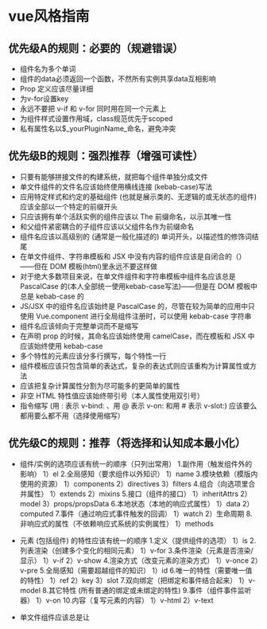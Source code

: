 # vue风格指南
## 优先级A的规则：必要的（规避错误）
- 组件名为多个单词
- 组件的data必须返回一个函数，不然所有实例共享data互相影响
- Prop 定义应该尽量详细
- 为v-for设置key
- 永远不要把 v-if 和 v-for 同时用在同一个元素上
- 为组件样式设置作用域，class规范优先于scoped
- 私有属性名以$_yourPluginName_命名，避免冲突

## 优先级B的规则：强烈推荐（增强可读性）
- 只要有能够拼接文件的构建系统，就把每个组件单独分成文件
- 单文件组件的文件名应该始终使用横线连接 (kebab-case)写法
- 应用特定样式和约定的基础组件 (也就是展示类的、无逻辑的或无状态的组件) 应该全部以一个特定的前缀开头
- 只应该拥有单个活跃实例的组件应该以 The 前缀命名，以示其唯一性
- 和父组件紧密耦合的子组件应该以父组件名作为前缀命名
- 组件名应该以高级别的 (通常是一般化描述的) 单词开头，以描述性的修饰词结尾
- 在单文件组件、字符串模板和 JSX 中没有内容的组件应该是自闭合的（<my-component/>）——但在 DOM 模板(html)里永远不要这样做
- 对于绝大多数项目来说，在单文件组件和字符串模板中组件名应该总是 PascalCase 的(本人全部统一使用kebab-case写法)——但是在 DOM 模板中总是 kebab-case 的
- JS/JSX 中的组件名应该始终是 PascalCase 的，尽管在较为简单的应用中只使用 Vue.component 进行全局组件注册时，可以使用 kebab-case 字符串
- 组件名应该倾向于完整单词而不是缩写
- 在声明 prop 的时候，其命名应该始终使用 camelCase，而在模板和 JSX 中应该始终使用 kebab-case
- 多个特性的元素应该分多行撰写，每个特性一行
- 组件模板应该只包含简单的表达式，复杂的表达式则应该重构为计算属性或方法
- 应该把复杂计算属性分割为尽可能多的更简单的属性
- 非空 HTML 特性值应该始终带引号（本人属性使用双引号）
- 指令缩写 (用 : 表示 v-bind: 、用 @ 表示 v-on: 和用 # 表示 v-slot:) 应该要么都用要么都不用（选择使用缩写）

## 优先级C的规则：推荐（将选择和认知成本最小化）
- 组件/实例的选项应该有统一的顺序（只列出常用）
  1.副作用（触发组件外的影响）
    1）el
  2.全局感知（要求组件以外知识）
    1）name
  3.模块依赖（模版内使用的资源）
    1）components
    2）directives
    3）filters
  4.组合（向选项里合并属性）
    1）extends
    2）mixins
  5.接口（组件的接口）
    1）inheritAttrs
    2）model
    3）props/propsData
  6.本地状态（本地的响应式属性）
    1）data
    2）computed
  7.事件（通过响应式事件触发的回调）
    1）watch
    2）生命周期
  8.非响应式的属性（不依赖响应式系统的实例属性）
    1）methods


- 元素 (包括组件) 的特性应该有统一的顺序
  1.定义（提供组件的选项）
    1）is
  2.列表渲染（创建多个变化的相同元素）
    1）v-for
  3.条件渲染（元素是否渲染/显示）
    1）v-if
    2）v-show
  4.渲染方式（改变元素的渲染方式）
    1）v-once
    2）v-pre
  5.全局感知（需要超越组件的知识）
    1）id
  6.唯一的特性（需要唯一值的特性）
    1）ref
    2）key
    3）slot
  7.双向绑定（把绑定和事件结合起来）
    1）v-model
  8.其它特性 (所有普通的绑定或未绑定的特性)
  9.事件（组件事件监听器）
    1）v-on
  10.内容（复写元素的内容）
    1）v-html
    2）v-text
- 单文件组件应该总是让 <script>、<template> 和 <style> 标签的顺序保持一致。且 <style> 要放在最后，因为另外两个标签至少要有一个

## 优先级D的规则：谨慎使用（有潜在危险的模式）
- 如果一组 v-if + v-else 的元素类型相同，最好使用 key (比如两个 <div> 元素)
- 元素选择器应该避免在 scoped 中出现（以后宁愿加类名）
- 应该优先通过 prop 和事件进行父子组件之间的通信，而不是 this.$parent 或改变 prop
- 应该优先通过 Vuex 管理全局状态，而不是通过 this.$root 或一个全局事件总线
